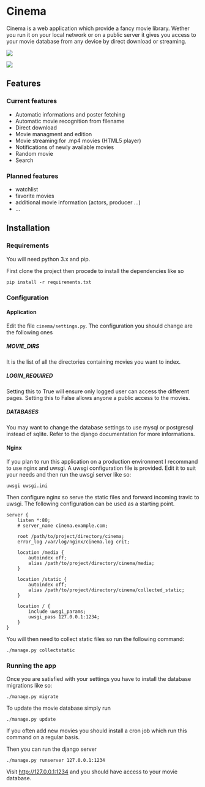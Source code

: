 # Cinema

Cinema is a web application which provide a fancy movie library. Wether you run
it on your local network or on a public server it gives you access to your
movie database from any device by direct download or streaming.

![](https://img.bananium.fr/arnaud/cinema_home.png)

![](https://img.bananium.fr/arnaud/cinema_watch.png)


## Features

### Current features

- Automatic informations and poster fetching
- Automatic movie recognition from filename
- Direct download
- Movie managment and edition
- Movie streaming for .mp4 movies (HTML5 player)
- Notifications of newly available movies
- Random movie
- Search

### Planned features
- watchlist
- favorite movies
- additional movie information (actors, producer ...)
- ...

## Installation
### Requirements

You will need python 3.x and pip.

First clone the project then procede to install the dependencies like so

```
pip install -r requirements.txt
```
### Configuration

#### Application

Edit the file `cinema/settings.py`. The configuration you should change are the following ones

##### MOVIE_DIRS
It is the list of all the directories containing movies you want to index.

##### LOGIN_REQUIRED
Setting this to True will ensure only logged user can access the different pages. Setting this to False allows anyone a public access to the movies.

##### DATABASES
You may want to change the database settings to use mysql or postgresql instead of sqlite. Refer to the django documentation for more informations.


#### Nginx

If you plan to run this application on a production environment I recommand to
use nginx and uwsgi. A uwsgi configuration file is provided. Edit it to suit
your needs and then run the uwsgi server like so:

```
uwsgi uwsgi.ini
```

Then configure nginx so serve the static files and forward incoming travic to uwsgi. The following configuration can be used as a starting point.

```
server {
    listen *:80;
    # server_name cinema.example.com;

    root /path/to/project/directory/cinema;
    error_log /var/log/nginx/cinema.log crit;

	location /media {
		autoindex off;
		alias /path/to/project/directory/cinema/media;
	}

	location /static {
		autoindex off;
		alias /path/to/project/directory/cinema/collected_static;
	}

    location / {
		include uwsgi_params;
		uwsgi_pass 127.0.0.1:1234;
    }
}

```
You will then need to collect static files so run the following command:

```
./manage.py collectstatic
```


### Running the app

Once you are satisfied with your settings you have to install the database migrations like so:

```
./manage.py migrate
```

To update the movie database simply run
```
./manage.py update
```

If you often add new movies you should install a cron job which run this command on a regular basis.

Then you can run the django server
```
./manage.py runserver 127.0.0.1:1234
```

Visit http://127.0.0.1:1234 and you should have access to your movie database.
